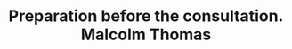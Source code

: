 ---
area: Communication Skills, calgary-cambridge-model
category: 09 - Calgary Cambridge Workshop
title: Preparation before the consultation. Malcolm Thomas
description: Preparation before the consultation. Malcolm Thomas
audio: /assets/audio/9 - Calgary Cambridge Workshop - Preparation before the consultation. Malcolm Thomas - MQ.mp3
article: 
www: 
keywords: Calgary, Cambridge, Model
youtube: 
soundcloud: 
duration: 6m 03s
---